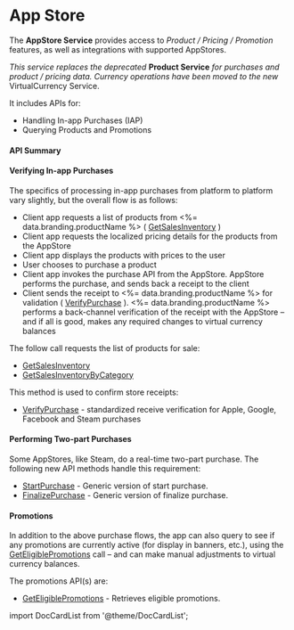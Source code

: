 # App Store

The **AppStore Service** provides access to *Product / Pricing / Promotion* features, as well as integrations with supported AppStores.

*This service replaces the deprecated* **Product Service** *for purchases and product / pricing data. Currency operations have been moved to the new* VirtualCurrency Service.

It includes APIs for:

* Handling In-app Purchases (IAP)
* Querying Products and Promotions


#### API Summary

#### Verifying In-app Purchases

The specifics of processing in-app purchases from platform to platform vary slightly, but the overall flow is as follows:

- Client app requests a list of products from <%= data.branding.productName %> ( [GetSalesInventory](#capi-appstore-getsalesinventory) )
- Client app requests the localized pricing details for the products from the AppStore
- Client app displays the products with prices to the user
- User chooses to purchase a product
- Client app invokes the purchase API from the AppStore.  AppStore performs the purchase, and sends back a receipt to the client
- Client sends the receipt to <%= data.branding.productName %> for validation ( [VerifyPurchase](#capi-appstore-verifypurchase) ).  <%= data.branding.productName %> performs a back-channel verification of the receipt with the AppStore – and if all is good, makes any required changes to virtual currency balances

The follow call requests the list of products for sale:

* [GetSalesInventory](#capi-appstore-getsalesinventory)
* [GetSalesInventoryByCategory](#capi-appstore-getsalesinventorybycategory)

This method is used to confirm store receipts:

* [VerifyPurchase](#capi-appstore-verifypurchase) - standardized receive verification for Apple, Google, Facebook and Steam purchases


#### Performing Two-part Purchases

Some AppStores, like Steam, do a real-time two-part purchase. The following new API methods handle this requirement:

* [StartPurchase](#capi-appstore-startpurchase) - Generic version of start purchase.
* [FinalizePurchase](#capi-appstore-finalizepurchase) - Generic version of finalize purchase.


#### Promotions

In addition to the above purchase flows, the app can also query to see if any promotions are currently active (for display in banners, etc.), using the [GetEligiblePromotions](#capi-appstore-geteligiblepromotions) call – and can make manual adjustments to virtual currency balances.

The promotions API(s) are:

* [GetEligiblePromotions](#capi-appstore-geteligiblepromotions) - Retrieves eligible promotions.

import DocCardList from '@theme/DocCardList';

<DocCardList />